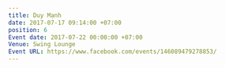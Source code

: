 ```yaml
---
title: Duy Mạnh
date: 2017-07-17 09:14:00 +07:00
position: 6
Event date: 2017-07-22 00:00:00 +07:00
Venue: Swing Lounge
Event URL: https://www.facebook.com/events/146089479278853/
---
```


